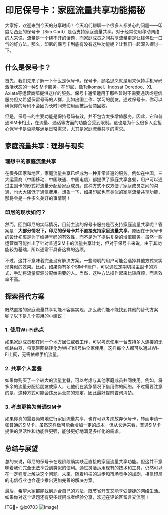 # 印尼保号卡：家庭流量共享功能揭秘

大家好，欢迎来到今天的分享时间！今天咱们聊聊一个很多人都关心的问题——印度尼西亚的保号卡（Sim Card）是否支持家庭流量共享。对于经常使用移动网络的人来说，流量是一个绕不开的话题，而家庭成员之间共享流量更是让钱包松一口气的好方法。那么，印尼的保号卡到底有没有这种功能呢？让我们一起深入探讨一下。

## 什么是保号卡？

首先，我们先来了解一下什么是保号卡。保号卡，顾名思义就是用来保持手机号码激活状态的一种SIM卡服务。在印尼，像Telkomsel、Indosat Ooredoo、XL Axiata等运营商都提供这样的服务。保号卡通常适用于那些暂时不需要通话或短信服务但又希望保留号码的人群，比如出国工作、学习的朋友。通过保号卡，你可以确保你的号码不会因为长时间未使用而被运营商回收。

但是，保号卡的主要功能是保持号码有效，并不包含太多增值服务。因此，它和普通SIM卡相比，在流量、通话等方面的功能会受到限制。这也是为什么很多人会担心保号卡是否能够满足日常需求，尤其是家庭流量共享的需求。

## 家庭流量共享：理想与现实

### 理想中的家庭流量共享

在很多国家和地区，家庭流量共享已经成为一种非常普遍的服务。例如在中国，三大运营商（中国移动、中国联通、中国电信）都提供了家庭共享套餐，用户可以通过主副卡的形式将流量分配给家庭成员。这种方式不仅方便了家庭成员之间的沟通，也大大降低了通信费用。想象一下，如果印尼也有类似的家庭流量共享功能，那将会是一件多么美好的事情啊！

### 印尼的现状如何？

然而，回到印尼的实际情况，目前主流的保号卡服务是否支持家庭流量共享呢？答案是：**大部分情况下，印尼的保号卡并不直接支持家庭流量共享**。原因在于保号卡的设计初衷是为了维持号码的有效性，而不是为了提供复杂的增值服务。虽然一些运营商可能推出了针对普通SIM卡的流量共享计划，但对于保号卡来说，由于其功能较为基础，所以通常不具备这样的选项。

不过，这并不意味着完全没有解决方案。一些聪明的用户可能会选择其他方式来实现类似的效果。比如，如果你有多个SIM卡账户，可以通过定期切换主副卡的方式，手动将流量资源分配给需要的人。当然，这种方法操作起来比较麻烦，而且效率不高。

## 探索替代方案

既然直接的家庭流量共享功能不容易实现，那么我们能不能找到其他的替代方案呢？以下是几个实用的小建议：

### 1. 使用Wi-Fi热点

如果家庭成员都在同一个地方居住或者工作，可以考虑使用一台支持多人连接的无线路由器，将宽带网络转化为Wi-Fi信号供全家使用。这样每个人都可以通过Wi-Fi上网，无需依赖手机流量。

### 2. 共享个人套餐

如果你购买了一个较大的流量套餐，可以考虑与其他家庭成员共同使用。例如，将多余的流量分配给朋友或家人，让他们在紧急情况下借用你的网络。不过需要注意的是，这种方式可能会违反运营商的规定，因此最好提前咨询清楚。

### 3. 考虑更换为普通SIM卡

如果你真的需要频繁地进行家庭流量共享，也许可以考虑放弃保号卡，转而申请一张普通的SIM卡。虽然这样做可能会增加一定的成本，但从长远来看，普通SIM卡提供的灵活性和功能性更强，能够更好地满足多样化的需求。

## 总结与展望

总的来说，印尼的保号卡在现阶段确实缺乏直接的家庭流量共享功能。但这并不意味着我们完全无法享受到类似的便利。通过灵活运用现有的技术和工具，仍然可以在一定程度上解决这个问题。未来，随着科技的进步和市场竞争的加剧，相信印尼的电信行业也会逐步推出更加完善的解决方案。

最后，希望大家都能找到适合自己的方法，既节省开支又能享受便捷的网络生活。如果你对这个话题还有更多疑问或者经验分享，欢迎在评论区留言交流哦！

[TG💪+ @jx0703 ![Image](https://github.com/user-attachments/assets/dbca1d08-cadb-493c-b0ec-ad6f7a83f270)]